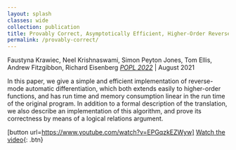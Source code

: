 ```yaml
---
layout: splash
classes: wide
collection: publication
title: Provably Correct, Asymptotically Efficient, Higher-Order Reverse-Mode Automatic Differentiation
permalink: /provably-correct/
---
```

Faustyna Krawiec, Neel Krishnaswami, Simon Peyton Jones, Tom Ellis, Andrew Fitzgibbon, Richard Eisenberg
_[POPL 2022](https://popl22.sigplan.org)_ | August 2021

In this paper, we give a simple and efficient implementation of reverse-mode automatic differentiation, which both extends easily to higher-order functions, and has run time and memory consumption linear in the run time of the original program. In addition to a formal description of the translation, we also describe an implementation of this algorithm, and prove its correctness by means of a logical relations argument.

[button url=https://www.youtube.com/watch?v=EPGqzkEZWyw]
[Watch the video](https://www.youtube.com/watch?v=EPGqzkEZWyw){: .btn}
